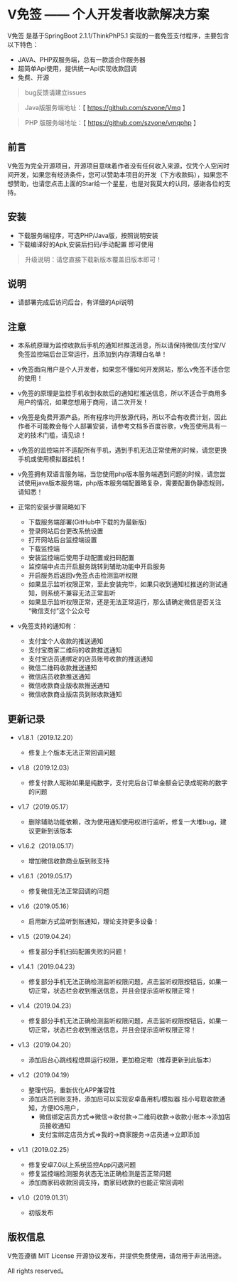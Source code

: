 
V免签  —— 个人开发者收款解决方案
===============


V免签 是基于SpringBoot 2.1.1/ThinkPhP5.1 实现的一套免签支付程序，主要包含以下特色：

 + JAVA、PHP双服务端，总有一款适合你服务器
 + 超简单Api使用，提供统一Api实现收款回调
 + 免费、开源


> bug反馈请建立issues

> Java版服务端地址：【 https://github.com/szvone/Vmq 】

> PHP 版服务端地址：【 https://github.com/szvone/vmqphp 】

## 前言


V免签为完全开源项目，开源项目意味着作者没有任何收入来源，仅凭个人空闲时间开发，如果您有经济条件，您可以赞助本项目的开发（下方收款码），如果您不想赞助，也请您点击上面的Star给一个星星，也是对我莫大的认同，感谢各位的支持。



## 安装

 + 下载服务端程序，可选PHP/Java版，按照说明安装
 + 下载编译好的Apk,安装后扫码/手动配置 即可使用


 > 升级说明：请您直接下载新版本覆盖旧版本即可！


## 说明
 + 请部署完成后访问后台，有详细的Api说明


## 注意

  + 本系统原理为监控收款后手机的通知栏推送消息，所以请保持微信/支付宝/V免签监控端后台正常运行，且添加到内存清理白名单！

  + v免签面向用户是个人开发者，如果您不懂如何开发网站，那么v免签不适合您的使用！

  + v免签的原理是监控手机收到收款后的通知栏推送信息，所以不适合于商用多用户的情况，如果您想用于商用，请二次开发！

  + v免签是免费开源产品，所有程序均开放源代码，所以不会有收费计划，因此作者不可能教会每个人部署安装，请参考文档多百度谷歌，v免签使用具有一定的技术门槛，请见谅！

  + v免签的监控端并不适配所有手机，遇到手机无法正常使用的时候，请您更换手机或使用模拟器挂机！

  + v免签拥有双语言服务端，当您使用php版本服务端遇到问题的时候，请您尝试使用java版本服务端，php版本服务端配置略复杂，需要配置伪静态规则，请知悉！

  + 正常的安装步骤简略如下
    + 下载服务端部署(GitHub中下载的为最新版)
    + 登录网站后台更改系统设置
    + 打开网站后台监控端设置
    + 下载监控端
    + 安装监控端后使用手动配置或扫码配置
    + 监控端中点击开启服务跳转到辅助功能中开启服务
    + 开启服务后返回v免签点击检测监听权限
    + 如果显示监听权限正常，至此安装完毕，如果只收到通知栏推送的测试通知，则系统不兼容无法正常监听
    + 如果显示监听权限正常，还是无法正常运行，那么请确定微信是否关注 “微信支付”这个公众号


  + v免签支持的通知有：
    + 支付宝个人收款的推送通知
    + 支付宝商家二维码的收款推送通知
    + 支付宝店员通绑定的店员账号收款的推送通知
    + 微信二维码收款推送通知
    + 微信店员收款推送通知
    + 微信收款商业版收款推送通知
    + 微信收款商业版店员到账收款通知

## 更新记录
 + v1.8.1（2019.12.20）
    + 修复上个版本无法正常回调问题

 + v1.8（2019.12.03）
    + 修复付款人昵称如果是纯数字，支付完后台订单金额会记录成昵称的数字的问题

 + v1.7（2019.05.17）
    + 删除辅助功能依赖，改为使用通知使用权进行监听，修复一大堆bug，建议更新到该版本

 + v1.6.2（2019.05.17）
    + 增加微信收款商业版到账支持

 + v1.6.1（2019.05.17）
    + 修复微信无法正常回调的问题

 + v1.6（2019.05.16）
    + 启用新方式监听到账通知，理论支持更多设备！

 + v1.5（2019.04.24）
    + 修复部分手机扫码配置失败的问题！

 + v1.4.1（2019.04.23）
    + 修复部分手机无法正确检测监听权限问题，点击监听权限按钮后，如果一切正常，状态栏会收到推送信息，并且会提示监听权限正常！

 + v1.4（2019.04.23）
    + 修复部分手机无法正确检测监听权限问题，点击监听权限按钮后，如果一切正常，状态栏会收到推送信息，并且会提示监听权限正常！

 + v1.3（2019.04.20）
    + 添加后台心跳线程熄屏运行权限，更加稳定啦（推荐更新到此版本）

 + v1.2（2019.04.19）
    + 整理代码，重新优化APP兼容性
    + 添加店员到账支持，添加后可以实现安卓备用机/模拟器 挂小号取收款通知，方便IOS用户，
       + 微信绑定店员方式=>微信->收付款->二维码收款->收款小账本->添加店员接收通知
       + 支付宝绑定店员方式=>我的->商家服务->店员通->立即添加

 + v1.1（2019.02.25）
   + 修复安卓7.0以上系统监控App闪退问题
   + 修复监控端检测服务状态无法正确检测是否正常问题
   + 添加商家码收款回调支持，商家码收款的也能正常回调啦

 + v1.0（2019.01.31）
   + 初版发布

## 版权信息

V免签遵循 MIT License 开源协议发布，并提供免费使用，请勿用于非法用途。




All rights reserved。

